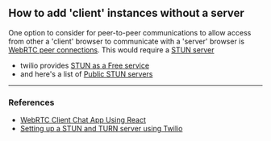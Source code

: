 
## How to add 'client' instances without a server

One option to consider for peer-to-peer communications to allow access from
other a 'client' browser to communicate with a 'server' browser is [WebRTC peer connections][11].
This would require a [STUN server][12]
  - twilio provides [STUN as a Free service][13]
  - and here's a list of [Public STUN servers][14]

[11]: https://webrtc.org/getting-started/peer-connections
[12]: https://www.twilio.com/en-us/stun-turn/pricing
[13]: https://www.twilio.com/en-us/stun-turn/pricing
[14]: https://gist.github.com/mondain/b0ec1cf5f60ae726202e

---
### References

- [WebRTC Client Chat App Using React][20]
- [Setting up a STUN and TURN server using Twilio][21]

[20]: https://levelup.gitconnected.com/webrtc-client-chat-app-using-react-99bf8e803fd8
[21]: https://medium.com/@toshvelaga/setting-up-a-stun-and-turn-server-using-twilio-8900a6f37d82